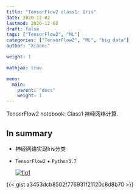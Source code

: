 ```yaml
---
title: "TensorFlow2 class1: Iris"
date: 2020-12-02
lastmod: 2020-12-02
draft: false
tags: ["TensorFlow2", "ML"]
categories: ["TensorFlow2", "ML", "big data"]
author: "Xiaoni"

weight: 1

mathjax: true

menu:
  main:
    parent: "docs"
    weight: 1
---
```


TensorFlow2 notebook: Class1 神经网络计算.

<!--more-->

## In summary

- 神经网络实现Iris分类
- `TensorFlow2` + `Python3.7`

  [![fig1](fig1.png)](https://gist.github.com/xiaonilee/21ae6f7458dea138862c01373ee7aeb0)

{{< gist a3453dcb8502f776931f21120c8d8b70 >}}

  
  